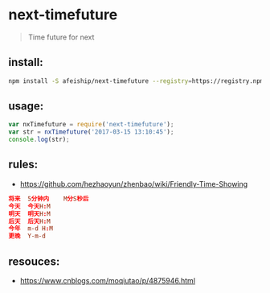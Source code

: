 # next-timefuture
> Time future for next

## install:
```bash
npm install -S afeiship/next-timefuture --registry=https://registry.npm.taobao.org
```

## usage:
```js
var nxTimefuture = require('next-timefuture');
var str = nxTimefuture('2017-03-15 13:10:45');
console.log(str);
```



## rules:
+ https://github.com/hezhaoyun/zhenbao/wiki/Friendly-Time-Showing

```conf
将来	5分钟内	M分S秒后
今天	今天H:M
明天	明天H:M
后天	后天H:M
今年	m-d H:M
更晚	Y-m-d
```


## resouces:
+ https://www.cnblogs.com/moqiutao/p/4875946.html
